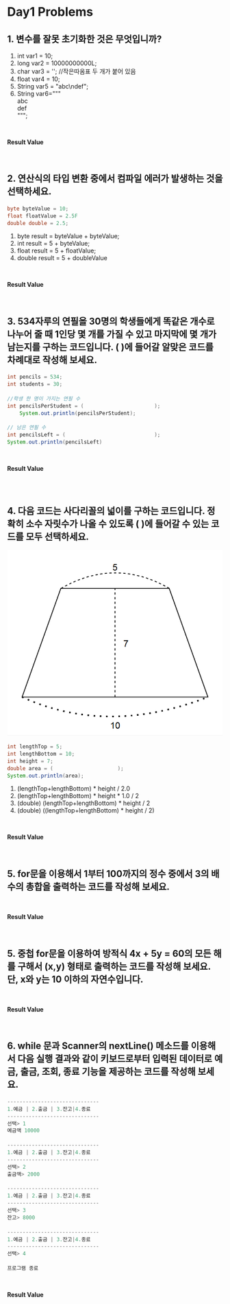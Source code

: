 # Day1 Problems
## 1. 변수를 잘못 초기화한 것은 무엇입니까?
1) int var1 = 10;
2) long var2 = 10000000000L;
3) char var3 = ''; //작은따옴표 두 개가 붙어 있음
4) float var4 = 10;
5) String var5 = "abc\ndef";
6) String var6=""" <br>
	abc <br>
	def <br>
	""";

<br>

**Result Value** <br>


<br>

## 2. 연산식의 타입 변환 중에서 컴파일 에러가 발생하는 것을 선택하세요.
```java
byte byteValue = 10;
float floatValue = 2.5F
double double = 2.5;
```
1) byte result = byteValue + byteValue;
2) int result = 5 + byteValue;
3) float result = 5 + floatValue;
4) double result = 5 + doubleValue

<br>

**Result Value** <br>

<br>

## 3. 534자루의 연필을 30명의 학생들에게 똑같은 개수로 나누어 줄 때 1인당 몇 개를 가질 수 있고 마지막에 몇 개가 남는지를 구하는 코드입니다. ( )에 들어갈 알맞은 코드를 차례대로 작성해 보세요.
```java
int pencils = 534;
int students = 30;

//학생 한 명이 가지는 연필 수
int pencilsPerStudent = (						);
	System.out.println(pencilsPerStudent);

// 남은 연필 수
int pencilsLeft = (								);
System.out.println(pencilsLeft)
```

<br>

**Result Value** <br>
```java

```

<br>

## 4. 다음 코드는 사다리꼴의 넓이를 구하는 코드입니다. 정확히 소수 자릿수가 나올 수 있도록 ( )에 들어갈 수 있는 코드를 모두 선택하세요.
![Trapezoidal](https://github.com/ondacloud/KNU_Java_Study/raw/main/JunSung/day2/img/image-1.png)

```java
int lengthTop = 5;
int lengthBottom = 10;
int height = 7;
double area = (						);
System.out.println(area);
```
1) (lengthTop+lengthBottom) * height / 2.0
2) (lengthTop+lengthBottom) * height * 1.0 / 2
3) (double) (lengthTop+lengthBottom) * height / 2
4) (double) ((lengthTop+lengthBottom) * height / 2)

<br>

**Result Value** <br>

<br>

## 5. for문을 이용해서 1부터 100까지의 정수 중에서 3의 배수의 총합을 출력하는 코드를 작성해 보세요.

<br>

**Result Value** <br>

<br>

## 5. 중첩 for문을 이용하여 방적식 4x + 5y = 60의 모든 해를 구해서 (x,y) 형태로 출력하는 코드를 작성해 보세요. 단, x와 y는 10 이하의 자연수입니다.

<br>

**Result Value** <br>

<br>

## 6. while 문과 Scanner의 nextLine() 메소드를 이용해서 다음 실행 결과와 같이 키보드로부터 입력된 데이터로 예금, 출금, 조회, 종료 기능을 제공하는 코드를 작성해 보세요.
```java
------------------------------
1.예금 | 2.출금 | 3.잔고|4.종료
------------------------------
선택> 1
예금액 10000

------------------------------
1.예금 | 2.출금 | 3.잔고|4.종료
------------------------------
선택> 2
출금액> 2000

------------------------------
1.예금 | 2.출금 | 3.잔고|4.종료
------------------------------
선택> 3
잔고> 8000

------------------------------
1.예금 | 2.출금 | 3.잔고|4.종료
------------------------------
선택> 4

프로그램 종료
```

<br>

**Result Value** <br>
```java

```